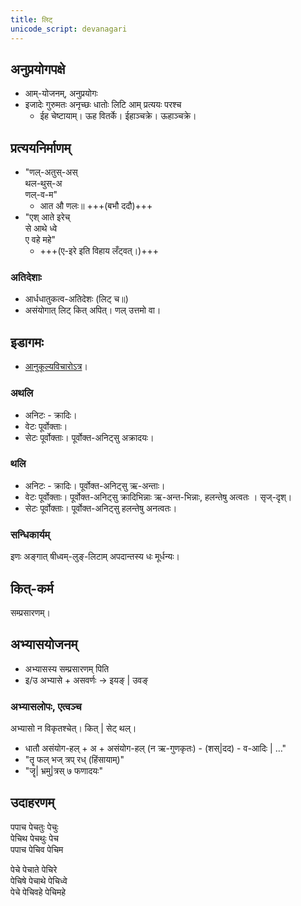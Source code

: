 ```yaml
---
title: लिट्
unicode_script: devanagari
---
```


<div class="js_include" url="../angAni/dhAtuvivekaH.md"  newLevelForH1="1" includeTitle="true"> </div>

<div class="js_include" url="../angAni/vivaxA-kalanam.md"  newLevelForH1="1" includeTitle="true"> </div>

## अनुप्रयोगपक्षे
- आम्-योजनम्, अनुप्रयोगः
- इजादेः गुरुमतः अनृच्छः धातोः लिटि आम् प्रत्ययः परश्च
  - ईह चेष्टायाम्। ऊह वितर्के। ईहाञ्चक्रे। ऊहाञ्चक्रे। 

## प्रत्ययनिर्माणम्
- "णल्-अतुस्-अस्  
  थल-थुस्-अ  
  णल्-व-म"
  - आत औ णलः॥ +++(बभौ ददौ)+++
- "एश् आते इरेच्  
  से आथे ध्वे  
  ए वहे महे"
  - +++(ए-इरे इति विहाय लँट्वत्।)+++

### अतिदेशाः
- आर्धधातुकत्व-अतिदेशः (लिट् च॥)
- असंयोगात् लिट् कित् अपित्। णल् उत्तमो वा।

## इडागमः
- [आनुकूल्यविचारोऽत्र](../../angAni/iDAgama-nishcayaH/)।

### अथलि
- अनिटः - क्रादिः।
- वेटः पूर्वोक्ताः। 
- सेटः पूर्वोक्ताः। पूर्वोक्त-अनिट्सु अक्रादयः।

### थलि
- अनिटः - क्रादिः। पूर्वोक्त-अनिट्सु ऋ-अन्ताः। 
- वेटः पूर्वोक्ताः। पूर्वोक्त-अनिट्सु क्रादिभिन्नाः ऋ-अन्त-भिन्नाः, हलन्तेषु अत्वतः । सृज्-दृश्।
- सेटः पूर्वोक्ताः। पूर्वोक्त-अनिट्सु हलन्तेषु अनत्वतः।

### सन्धिकार्यम्
इणः अङ्गात् षीध्वम्-लुङ्-लिटाम् अपदान्तस्य धः मूर्धन्यः।

## कित्-कर्म
सम्प्रसारणम्।
<div class="js_include" url="../angAni/kNit.md"  newLevelForH1="3" includeTitle="true"> </div>


<div class="js_include" url="../angAni/abhyAsaH.md"  newLevelForH1="1" includeTitle="true"> </div>

## अभ्यासयोजनम्
- अभ्यासस्य सम्प्रसारणम् पिति
- इ/उ अभ्यासे + असवर्णः →  इयङ् | उवङ्

### अभ्यासलोपः, एत्वञ्च
अभ्यासो न विकृतश्चेत्। कित् | सेट् थल्।

- धातौ असंयोग-हल् + अ + असंयोग-हल् (न ऋ-गुणकृतः) - (शस्|दद) - व-आदिः | …"
- "तॄ फल् भज् त्रप् रध् (हिंसायाम्)"
- "जॄ| भ्रमु|त्रस् ७ फणादयः"

## उदाहरणम्
 पपाच पेचतुः पेचुः  
 पेचिथ पेचथुः पेच  
 पपाच पेचिव पेचिम
 
 पेचे पेचाते पेचिरे  
 पेचिषे पेचाथे पेचिध्वे  
 पेचे पेचिवहे पेचिमहे